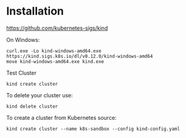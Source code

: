 # Installation


https://github.com/kubernetes-sigs/kind

On Windows:
```
curl.exe -Lo kind-windows-amd64.exe https://kind.sigs.k8s.io/dl/v0.12.0/kind-windows-amd64
move kind-windows-amd64.exe kind.exe
```

Test Cluster
```
kind create cluster
```

To delete your cluster use:
```
kind delete cluster
```

To create a cluster from Kubernetes source:
```
kind create cluster --name k8s-sandbox --config kind-config.yaml
```
